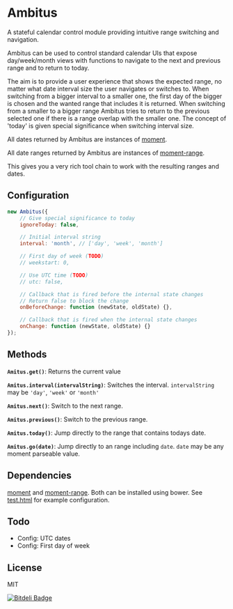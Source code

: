 Ambitus
=======

A stateful calendar control module providing intuitive range switching and navigation.

Ambitus can be used to control standard calendar UIs that expose day/week/month views with functions to navigate to the next and previous range and to return to today.

The aim is to provide a user experience that shows the expected range, no matter what date interval size the user navigates or switches to. When switching from a bigger interval to a smaller one, the first day of the bigger is chosen and the wanted range that includes it is returned. When switching from a smaller to a bigger range Ambitus tries to return to the previous selected one if there is a range overlap with the smaller one. The concept of 'today' is given special significance when switching interval size.

All dates returned by Ambitus are instances of [moment](http://momentjs.com/).

All date ranges returned by Ambitus are instances of [moment-range](https://github.com/gf3/moment-range).

This gives you a very rich tool chain to work with the resulting ranges and dates.


Configuration
-------------

``` javascript
new Ambitus({
    // Give special significance to today
    ignoreToday: false,

    // Initial interval string
    interval: 'month', // ['day', 'week', 'month']

    // First day of week (TODO)
    // weekstart: 0,

    // Use UTC time (TODO)
    // utc: false,

    // Callback that is fired before the internal state changes
    // Return false to block the change
    onBeforeChange: function (newState, oldState) {},

    // Callback that is fired when the internal state changes
    onChange: function (newState, oldState) {}
});
```


Methods
-----

**`Amitus.get()`**: Returns the current value

**`Amitus.interval(intervalString)`**: Switches the interval. `intervalString` may be `'day'`, `'week'` or `'month'`

**`Amitus.next()`**: Switch to the next range.

**`Amitus.previous()`**: Switch to the previous range.

**`Amitus.today()`**: Jump directly to the range that contains todays date.

**`Amitus.go(date)`**: Jump directly to an range including `date`. `date` may be any moment parseable value.


Dependencies
------------
[moment](http://momentjs.com/) and [moment-range](https://github.com/gf3/moment-range). Both can be installed using bower. See [test.html](https://github.com/Munter/ambitus/blob/master/test.html) for example configuration.


Todo
----

 * Config: UTC dates
 * Config: First day of week


License
-------
MIT


[![Bitdeli Badge](https://d2weczhvl823v0.cloudfront.net/Munter/ambitus/trend.png)](https://bitdeli.com/free "Bitdeli Badge")

